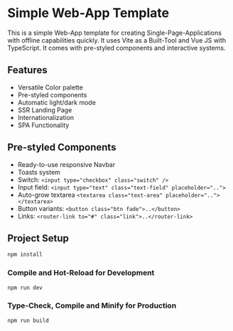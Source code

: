 # Simple Web-App Template

This is a simple Web-App template for creating Single-Page-Applications with offline capabilities quickly. It uses Vite as a Built-Tool and Vue JS with TypeScript. It comes with pre-styled components and interactive systems.

## Features

* Versatile Color palette
* Pre-styled components
* Automatic light/dark mode
* SSR Landing Page
* Internationalization
* SPA Functionality

## Pre-styled Components
* Ready-to-use responsive Navbar
* Toasts system
* Switch: ```<input type="checkbox" class="switch" />```
* Input field: ```<input type="text" class="text-field" placeholder="..">```
* Auto-grow textarea ```<textarea class="text-area" placeholder=".."></textarea>```
* Button variants: ```<button class="btn fade">..</button>```
* Links: ```<router-link to="#" class="link">..</router-link>```

## Project Setup

```sh
npm install
```

### Compile and Hot-Reload for Development

```sh
npm run dev
```

### Type-Check, Compile and Minify for Production

```sh
npm run build
```
